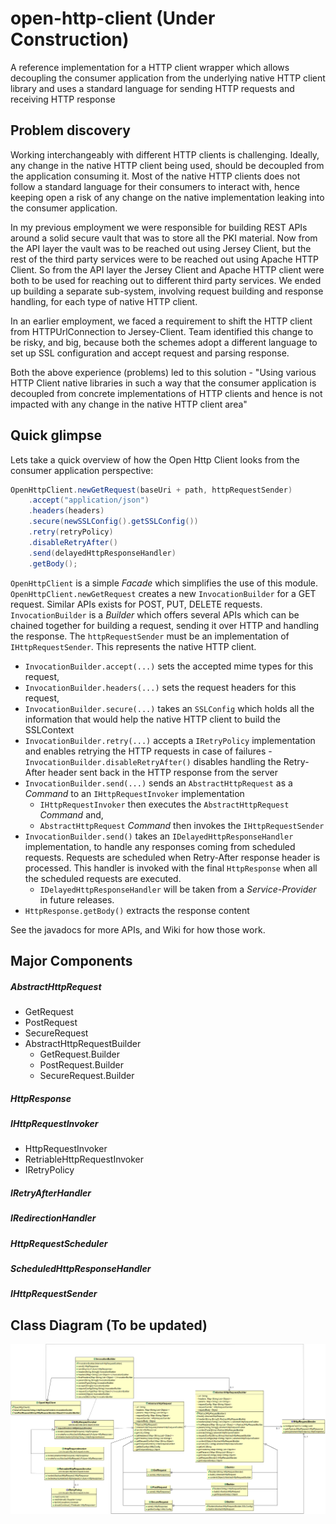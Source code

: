 # open-http-client (Under Construction)
A reference implementation for a HTTP client wrapper which allows decoupling the consumer application from the underlying native HTTP client library and uses a standard language for sending HTTP requests and receiving HTTP response

## Problem discovery
Working interchangeably with different HTTP clients is challenging.
Ideally, any change in the native HTTP client being used, should be decoupled from the application consuming it.
Most of the native HTTP clients does not follow a standard language for their consumers to interact with, hence keeping open a risk of any change on the native implementation leaking into the consumer application.

In my previous employment we were responsible for building REST APIs around a solid secure vault that was to store all the PKI material.
Now from the API layer the vault was to be reached out using Jersey Client, but the rest of the third party services were to be reached out using Apache HTTP Client. So from the API layer the Jersey Client and Apache HTTP client were both to be used for reaching out to different third party services.
We ended up building a separate sub-system, involving request building and response handling, for each type of native HTTP client.

In an earlier employment, we faced a requirement to shift the HTTP client from HTTPUrlConnection to Jersey-Client. Team identified this change to be risky, and big, because both the schemes adopt a different language to set up SSL configuration and accept request and parsing response.

Both the above experience (problems) led to this solution - "Using various HTTP Client native libraries in such a way that the consumer application is decoupled from concrete implementations of HTTP clients and hence is not impacted with any change in the native HTTP client area"

## Quick glimpse
Lets take a quick overview of how the Open Http Client looks from the consumer application perspective:

```java
OpenHttpClient.newGetRequest(baseUri + path, httpRequestSender)
	.accept("application/json")
	.headers(headers)
	.secure(newSSLConfig().getSSLConfig())
	.retry(retryPolicy)
	.disableRetryAfter()
	.send(delayedHttpResponseHandler)
	.getBody();
```
`OpenHttpClient` is a simple _Facade_ which simplifies the use of this module. `OpenHttpClient.newGetRequest` creates a new `InvocationBuilder` for a GET request. Similar APIs exists for POST, PUT, DELETE requests.  
`InvocationBuilder` is a _Builder_ which offers several APIs which can be chained together for building a request, sending it over HTTP and handling the response.
The `httpRequestSender` must be an implementation of `IHttpRequestSender`. This represents the native HTTP client.
- `InvocationBuilder.accept(...)` sets the accepted mime types for this request,
- `InvocationBuilder.headers(...)` sets the request headers for this request,
- `InvocationBuilder.secure(...)` takes an `SSLConfig` which holds all the information that would help the native HTTP client to build the SSLContext
- `InvocationBuilder.retry(...)` accepts a `IRetryPolicy` implementation and enables retrying the HTTP requests in case of failures
-`InvocationBuilder.disableRetryAfter()` disables handling the Retry-After header sent back in the HTTP response from the server 
- `InvocationBuilder.send(...)` sends an `AbstractHttpRequest` as a _Command_ to an `IHttpRequestInvoker` implementation
    - `IHttpRequestInvoker` then executes the `AbstractHttpRequest` _Command_ and,
    - `AbstractHttpRequest` _Command_ then invokes the `IHttpRequestSender`
- `InvocationBuilder.send()` takes an `IDelayedHttpResponseHandler` implementation, to handle any responses coming from scheduled requests. Requests are scheduled when Retry-After response header is processed. This handler is invoked with the final `HttpResponse` when all the scheduled requests are executed.
    - `IDelayedHttpResponseHandler` will be taken from a _Service-Provider_ in future releases.
- `HttpResponse.getBody()` extracts the response content

See the javadocs for more APIs, and Wiki for how those work. 

## Major Components
##### AbstractHttpRequest
- GetRequest
- PostRequest
- SecureRequest
- AbstractHttpRequestBuilder
    - GetRequest.Builder
    - PostRequest.Builder
    - SecureRequest.Builder

##### HttpResponse
##### IHttpRequestInvoker
- HttpRequestInvoker
- RetriableHttpRequestInvoker
- IRetryPolicy

##### IRetryAfterHandler
##### IRedirectionHandler

##### HttpRequestScheduler
##### ScheduledHttpResponseHandler
##### IHttpRequestSender

## Class Diagram (To be updated)
![Class Diagram](uml/high-level-class-diagram.png)
